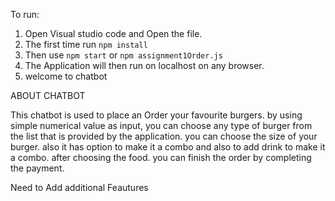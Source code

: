

To run:

1. Open Visual studio code and Open the file.
2. The first time run `npm install`
3. Then use `npm start` or `npm assignment1Order.js`
4. The Application will then run on localhost on any browser.
5. welcome to chatbot

ABOUT CHATBOT

This chatbot is used to place an Order your favourite burgers. by using simple numerical value as input, you can choose any type of burger from the list that is provided by the application. you can choose the size of your burger. also it has option to make it a combo and also to add drink to make it a combo. after choosing the food. you can finish the order by completing the payment.

Need to Add additional Feautures
